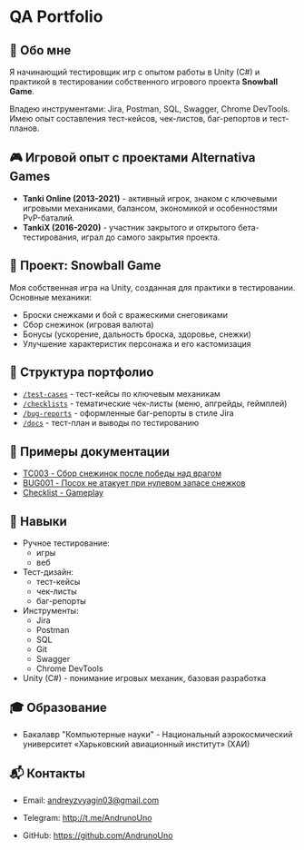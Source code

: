 # QA Portfolio

## 👋 Обо мне
Я начинающий тестировщик игр с опытом работы в Unity (C#) и практикой в тестировании собственного игрового проекта **Snowball Game**.

Владею инструментами: Jira, Postman, SQL, Swagger, Chrome DevTools.
Имею опыт составления тест-кейсов, чек-листов, баг-репортов и тест-планов.

## 🎮 Игровой опыт с проектами Alternativa Games
- **Tanki Online (2013-2021)** - активный игрок, знаком с ключевыми игровыми механиками, балансом, экономикой и особенностями PvP-баталий.
- **TankiX (2016-2020)** - участник закрытого и открытого бета-тестирования, играл до самого закрытия проекта.

## 📌 Проект: Snowball Game
Моя собственная игра на Unity, созданная для практики в тестировании.
Основные механики:
- Броски снежками и бой с вражескими снеговиками
- Сбор снежинок (игровая валюта)
- Бонусы (ускорение, дальность броска, здоровье, снежки)
- Улучшение характеристик персонажа и его кастомизация

## 📂 Структура портфолио
- [`/test-cases`](./test-cases) - тест-кейсы по ключевым механикам
- [`/checklists`](./checklists) - тематические чек-листы (меню, апгрейды, геймплей)
- [`/bug-reports`](./bug-reports) - оформленные баг-репорты в стиле Jira
- [`/docs`](./docs) - тест-план и выводы по тестированию

## 📝 Примеры документации
- [TC003 - Сбор снежинок после победы над врагом](./test-cases/TC003_collecting_currency.md)
- [BUG001 - Посох не атакует при нулевом запасе снежков](./bug-reports/BUG001_staff_attack_blocked_zero_snowballs.md)
- [Checklist - Gameplay](./checklists/gameplay_checklist.md)

## 🔧 Навыки
- Ручное тестирование:
  - игры
  - веб
- Тест-дизайн:
  - тест-кейсы
  - чек-листы
  - баг-репорты
- Инструменты:
  - Jira
  - Postman
  - SQL
  - Git
  - Swagger
  - Chrome DevTools
- Unity (C#) - понимание игровых механик, базовая разработка

## 🎓 Образование
- Бакалавр "Компьютерные науки" - Национальный аэрокосмический университет «Харьковский авиационный институт» (ХАИ)

## 📬 Контакты
- Email: andreyzvyagin03@gmail.com
- Telegram: http://t.me/AndrunoUno

- GitHub: https://github.com/AndrunoUno
